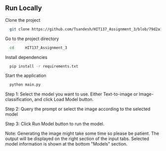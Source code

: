 ## Run Locally

Clone the project

```bash
  git clone https://github.com/Tsandesh/HIT137_Assignment_3/blob/79d2a17cd4a8287663ad9630895fd46874a81371/gui.py
```

Go to the project directory

```bash
  cd     HIT137_Assignment_3
```

Install dependencies

```bash
  pip install -r requirements.txt
```

Start the application

```bash
  python main.py
```

Step 1: Select the model you want to use. Either Text-to-image or Image-classification, and click Load Model button.

Step 2: Query the prompt or select the image according to the selected model

Step 3: Click Run Model button to run the model.

Note: Generating the image might take some time so please be patient. The output will be displayed on the right section of the input tabs. Selected model information is shown at the bottom "Models" section.
